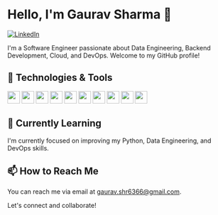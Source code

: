 # Hello, I'm Gaurav Sharma 👋

[![LinkedIn](https://img.shields.io/badge/-LinkedIn-blue?style=flat&logo=linkedin)](https://www.linkedin.com/in/gauravsharma1054)


I'm a Software Engineer passionate about Data Engineering, Backend Development, Cloud, and DevOps. Welcome to my GitHub profile!

## 🔧 Technologies & Tools


<img src="https://img.shields.io/badge/-Python-3776AB?style=flat-square&logo=python&logoColor=white" height="28"> <img src="https://img.shields.io/badge/-FastAPI-009688?style=flat-square&logo=fastapi&logoColor=white" height="28"> <img src="https://img.shields.io/badge/-Django%20Rest%20Framework-092E20?style=flat-square&logo=django&logoColor=white" height="28"> <img src="https://img.shields.io/badge/-Docker-2496ED?style=flat-square&logo=docker&logoColor=white" height="28"> 
<img src="https://img.shields.io/badge/-Terraform-623CE4?style=flat-square&logo=terraform&logoColor=white" height="28">
<img src="https://img.shields.io/badge/-AWS%20SAM-FF9900?style=flat-square&logo=amazon-aws&logoColor=white" height="28"> <img src="https://img.shields.io/badge/PostgreSQL-316192?style=flat-square&logo=postgresql&logoColor=white" height="28"> <img src="https://img.shields.io/badge/Amazon%20DynamoDB-4053D6?style=flat-square&logo=Amazon%20DynamoDB&logoColor=white" height="28"> <img src="https://img.shields.io/badge/AWS%20Lambda-FF9900?style=flat-square&logo=amazon-aws&logoColor=white" height="28"> <img src="https://img.shields.io/badge/AWS%20API%20Gateway-232F3E?style=flat-square&logo=amazon-aws&logoColor=white" height="28">

## 🌱 Currently Learning

I'm currently focused on improving my Python, Data Engineering, and DevOps skills.


## 📫 How to Reach Me

You can reach me via email at [gaurav.shr6366@gmail.com](mailto:gaurav.shr6366@gmail.com).

Let's connect and collaborate!
